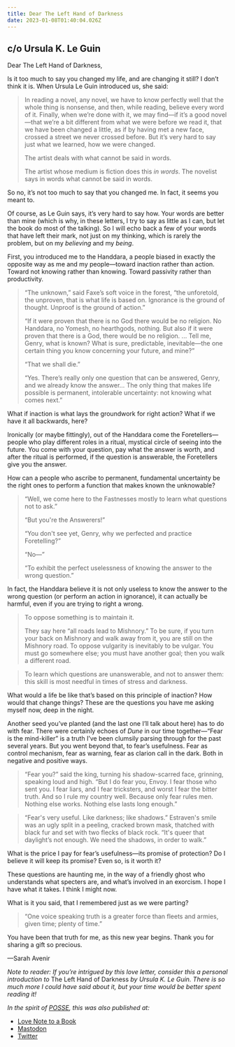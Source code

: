 ```yaml
---
title: Dear The Left Hand of Darkness
date: 2023-01-08T01:40:04.026Z
---
```


## c/o Ursula K. Le Guin

<p>Dear The Left Hand of Darkness,</p><p>Is it too much to say you changed my life, and are changing it still? I don’t think it is. When Ursula Le Guin introduced us, she said:</p><blockquote><p>In reading a novel, any novel, we have to know perfectly well that the whole thing is nonsense, and then, while reading, believe every word of it. Finally, when we’re done with it, we may find—if it’s a good novel—that we’re a bit different from what we were before we read it, that we have been changed a little, as if by having met a new face, crossed a street we never crossed before. But it’s very hard to say just what we learned, how we were changed.</p><p>The artist deals with what cannot be said in words.</p><p>The artist whose medium is fiction does this <em>in words</em>. The novelist says in words what cannot be said in words.</p></blockquote><p>So no, it’s not too much to say that you changed me. In fact, it seems you meant to. </p><p>Of course, as Le Guin says, it’s very hard to say how. Your words are better than mine (which is why, in these letters, I try to say as little as I can, but let the book do most of the talking). So I will echo back a few of your words that have left their mark, not just on my thinking, which is rarely the problem, but on my <em>believing </em>and my <em>being</em>. </p><p>First, you introduced me to the Handdara, a people biased in exactly the opposite way as me and my people—toward inaction rather than action. Toward not knowing rather than knowing. Toward passivity rather than productivity.</p><blockquote><p>“The unknown,” said Faxe’s soft voice in the forest, “the unforetold, the unproven, that is what life is based on. Ignorance is the ground of thought. Unproof is the ground of action.”</p><p>“If it were proven that there is no God there would be no religion. No Handdara, no Yomesh, no hearthgods, nothing. But also if it were proven that there is a God, there would be no religion. ... Tell me, Genry, what is known? What is sure, predictable, inevitable—the one certain thing you know concerning your future, and mine?”</p><p>“That we shall die.”</p><p>“Yes. There’s really only one question that can be answered, Genry, and we already know the answer… The only thing that makes life possible is permanent, intolerable uncertainty: not knowing what comes next.”</p></blockquote><p>What if inaction is what lays the groundwork for right action? What if we have it all backwards, here?</p><p>Ironically (or maybe fittingly), out of the Handdara come the Foretellers—people who play different roles in a ritual, mystical circle of seeing into the future. You come with your question, pay what the answer is worth, and after the ritual is performed, if the question is answerable, the Foretellers give you the answer.</p><p>How can a people who ascribe to permanent, fundamental uncertainty be the right ones to perform a function that makes known the unknowable?</p><blockquote><p>“Well, we come here to the Fastnesses mostly to learn what questions not to ask.”</p><p>“But you're the Answerers!”</p><p>“You don't see yet, Genry, why we perfected and practice Foretelling?”</p><p>“No—”</p><p>“To exhibit the perfect uselessness of knowing the answer to the wrong question.”</p></blockquote><p>In fact, the Handdara believe it is not only useless to know the answer to the wrong question (or perform an action in ignorance), it can actually be harmful, even if you are trying to right a wrong. </p><blockquote><p>To oppose something is to maintain it.</p><p>They say here “all roads lead to Mishnory.” To be sure, if you turn your back on Mishnory and walk away from it, you are still on the Mishnory road. To oppose vulgarity is inevitably to be vulgar. You must go somewhere else; you must have another goal; then you walk a different road.</p></blockquote><p></p><blockquote><p>To learn which questions are unanswerable, and not to answer them: this skill is most needful in times of stress and darkness.</p></blockquote><p>What would a life be like that’s based on this principle of inaction? How would that change things? These are the questions you have me asking myself now, deep in the night.</p><p>Another seed you’ve planted (and the last one I’ll talk about here) has to do with fear. There were certainly echoes of <em>Dune</em> in our time together—“Fear is the mind-killer” is a truth I’ve been clumsily parsing through for the past several years. But you went beyond that, to fear’s usefulness. Fear as control mechanism, fear as warning, fear as clarion call in the dark. Both in negative and positive ways.</p><blockquote><p>“Fear you?” said the king, turning his shadow-scarred face, grinning, speaking loud and high. “But I do fear you, Envoy. I fear those who sent you. I fear liars, and I fear tricksters, and worst I fear the bitter truth. And so I rule my country well. Because only fear rules men. Nothing else works. Nothing else lasts long enough.”</p></blockquote><p></p><blockquote><p>“Fear's very useful. Like darkness; like shadows.” Estraven's smile was an ugly split in a peeling, cracked brown mask, thatched with black fur and set with two flecks of black rock. “It's queer that daylight’s not enough. We need the shadows, in order to walk.”</p></blockquote><p>What is the price I pay for fear’s usefulness—its promise of protection? Do I believe it will keep its promise? Even so, is it worth it? </p><p>These questions are haunting me, in the way of a friendly ghost who understands what specters are, and what’s involved in an exorcism. I hope I have what it takes. I think I might now.</p><p>What is it you said, that I remembered just as we were parting?</p><blockquote><p>“One voice speaking truth is a greater force than fleets and armies, given time; plenty of time.”</p></blockquote><p>You have been that truth for me, as this new year begins. Thank you for sharing a gift so precious.</p><p>—Sarah Avenir</p><p><em>Note to reader: If you’re intrigued by this love letter, consider this a personal introduction to </em>The Left Hand of Darkness<em> by Ursula K. Le Guin. There is so much more I could have said about it, but your time would be better spent reading it!</em></p>

*In the spirit of [POSSE](https://indieweb.org/POSSE), this was also published at:*

* [Love Note to a Book](https://lovenotetoabook.substack.com/p/the-left-hand-of-darkness)
* [Mastodon](https://tw.town/@sarahavenir/109668096326011186)
* [Twitter]()